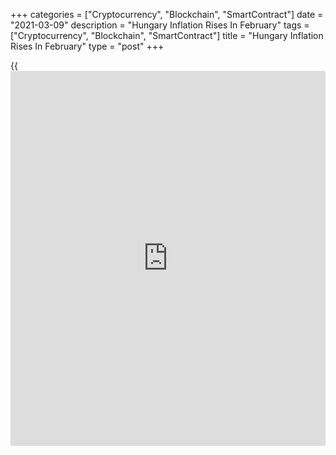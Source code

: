 +++
categories = ["Cryptocurrency", "Blockchain", "SmartContract"]
date = "2021-03-09"
description = "Hungary Inflation Rises In February"
tags = ["Cryptocurrency", "Blockchain", "SmartContract"]
title = "Hungary Inflation Rises In February"
type = "post"
+++

{{<iframe id="large-banner" src="https://www.bounty.group/#slide=26.0" width="100%" height="600" scrolling="no" style="border: 0px solid rgb(216, 221, 230); border-radius: 3px;">}}

Hungary's consumer price inflation increased in February, data from the
Hungarian Central Statistical Office showed on Tuesday.

The consumer price index rose 3.1 percent year-on-year in February,
following a 2.7 percent increase in January. This was in line with
economists' expectation.

Price for food gained 3.4 percent annually in February and those of
alcoholic beverages and tobacco rose by 16.5 percent. Prices for
consumer durables grew by 3.8 percent.

On a month-on-month basis, consumer prices rose 0.7 percent in February,
following a 0.9 percent growth in the previous month.

Core consumer prices rose 4.1 percent annually in February and increased
0.5 percent from the previous month.

The EU measure of harmonized index of consumer prices, or HICP, gained
3.3 percent annually in February and grew 0.7 percent from the prior
month.

For comments and feedback [contact](https://www.playgroundfx.com/contact/): editorial@rtt[news](https://www.letsplayfx.com/blog/forex-news-website/).com

[Economic News][1]

 **What parts of the world are seeing the best (and worst) economic
performances lately? Click[here][2] to check out our [Econ Scorecard][2]
and find out! See up-to-the-moment [ranking](https://www.playgroundfx.com/blog/crypto-exchange-ranking/)s for the best and worst
performers in [GDP][3], [unemployment rate][4], [inflation][2] and much
more.**

   1. www.rtt[news](https://www.letsplayfx.com/blog/forex-news-website/).com/Content/EconomicNews.aspx
   2. www.rtt[news](https://www.letsplayfx.com/blog/forex-news-website/).com/economic-scorecard/world-rank/CPI/highest-performance.aspx
   3. www.rtt[news](https://www.letsplayfx.com/blog/forex-news-website/).com/economic-scorecard/world-rank/GDP/highest-performance.aspx
   4. www.rtt[news](https://www.letsplayfx.com/blog/forex-news-website/).com/economic-scorecard/world-rank/unemployment-rate/lowest-performance.aspx